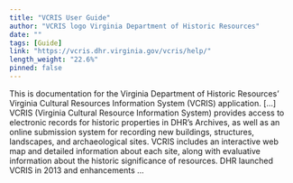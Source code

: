 ```yaml
---
title: "VCRIS User Guide"
author: "VCRIS logo Virginia Department of Historic Resources"
date: ""
tags: [Guide]
link: "https://vcris.dhr.virginia.gov/vcris/help/"
length_weight: "22.6%"
pinned: false
---
```


This is documentation for the Virginia Department of Historic Resources’ Virginia Cultural Resources Information System (VCRIS) application. [...] VCRIS (Virginia Cultural Resource Information System) provides access to
electronic records for historic properties in DHR’s Archives, as well as
an online submission system for recording new buildings, structures,
landscapes, and archaeological sites. VCRIS includes an interactive web map and detailed information about
each site, along with evaluative information about the historic
significance of resources. DHR launched VCRIS in 2013 and enhancements  ...
